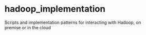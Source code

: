 hadoop_implementation
=====================

Scripts and implementation patterns for interacting with Hadoop, on premise or in the cloud
